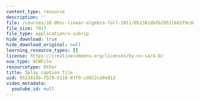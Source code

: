 ```yaml
---
content_type: resource
description: ''
file: /courses/18-06sc-linear-algebra-fall-2011/052381dbfb29511683f9cdd12ca0a913_AmQcoopBUTk.vtt
file_size: 7917
file_type: application/x-subrip
hide_download: true
hide_download_original: null
learning_resource_types: []
license: https://creativecommons.org/licenses/by-nc-sa/4.0/
ocw_type: OCWFile
resourcetype: Other
title: 3play caption file
uid: 052381db-fb29-5116-83f9-cdd12ca0a913
video_metadata:
  youtube_id: null
---
```


